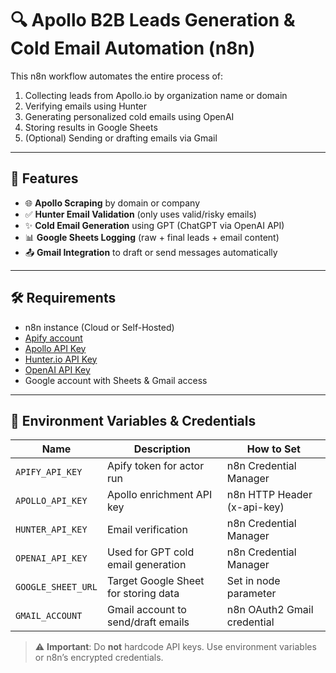 # 🔍 Apollo B2B Leads Generation & Cold Email Automation (n8n)

This n8n workflow automates the entire process of:
1. Collecting leads from Apollo.io by organization name or domain
2. Verifying emails using Hunter
3. Generating personalized cold emails using OpenAI
4. Storing results in Google Sheets
5. (Optional) Sending or drafting emails via Gmail

---

## 📌 Features

- 🌐 **Apollo Scraping** by domain or company
- ✅ **Hunter Email Validation** (only uses valid/risky emails)
- ✨ **Cold Email Generation** using GPT (ChatGPT via OpenAI API)
- 📊 **Google Sheets Logging** (raw + final leads + email content)
- 📤 **Gmail Integration** to draft or send messages automatically

---

## 🛠️ Requirements

- n8n instance (Cloud or Self-Hosted)
- [Apify account](https://www.apify.com/)
- [Apollo API Key](https://apollo.io/)
- [Hunter.io API Key](https://hunter.io/)
- [OpenAI API Key](https://platform.openai.com/)
- Google account with Sheets & Gmail access

---

## 🔐 Environment Variables & Credentials

| Name                | Description                          | How to Set                        |
|---------------------|--------------------------------------|-----------------------------------|
| `APIFY_API_KEY`     | Apify token for actor run            | n8n Credential Manager            |
| `APOLLO_API_KEY`    | Apollo enrichment API key            | n8n HTTP Header (x-api-key)       |
| `HUNTER_API_KEY`    | Email verification                   | n8n Credential Manager            |
| `OPENAI_API_KEY`    | Used for GPT cold email generation   | n8n Credential Manager            |
| `GOOGLE_SHEET_URL`  | Target Google Sheet for storing data | Set in node parameter             |
| `GMAIL_ACCOUNT`     | Gmail account to send/draft emails   | n8n OAuth2 Gmail credential       |

> ⚠️ **Important**: Do **not** hardcode API keys. Use environment variables or n8n’s encrypted credentials.
